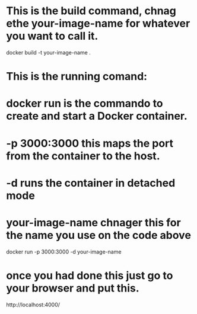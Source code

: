 # This is the build command, chnag ethe your-image-name for whatever you want to call it.
docker build -t your-image-name .

# This is the running comand:
# docker run is the commando to create and start a Docker container.
# -p 3000:3000 this maps the port from the container to the host.
# -d runs the container in detached mode
# your-image-name chnager this for the name you use on the code above
docker run -p 3000:3000 -d your-image-name

# once you had done this just go to your browser and put this.
http://localhost:4000/
